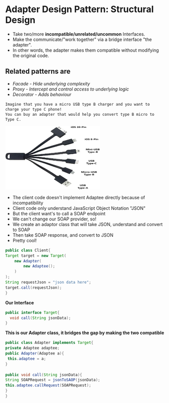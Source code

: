 # Adapter Design Pattern: Structural Design
* Take two/more **incompatible/unrelated/uncommon** Interfaces.
* Make the communicate/"work together" via a bridge interface "the adapter".
* In other words, the adapter makes them compatible without modifying the original code.

## Related patterns are 
- *Facade - Hide underlying complexity*
- *Proxy - Intercept and control access to underlying logic*
- *Decorator - Adds behaviour*

```
Imagine that you have a micro USB type B charger and you want to charge your type C phone!
You can buy an adapter that would help you convert type B micro to Type C.
```
<img src="https://github.com/msomi22/designpatterns/blob/master/files/USB_Adapter.jpg" alt="Universal USB" width="300" height="200">

* The client code doesn't implement Adaptee directly because of incompatibility
* Client code only understand JavaScript Object Notation "JSON"
* But the client want's to call a SOAP endpoint
* We can't change our SOAP provider, so!
* We create an adaptor class that will take JSON, understand and convert to SOAP
* Then take SOAP response, and convert to JSON
* Pretty cool!

```java
public class Client{
Target target = new Target(
    new Adapter(
        new Adaptee();
    )
);
String requestJson = "json data here";
target.call(requestJson);
}
```

**Our Interface**

```java
public interface Target{
  void call(String jsonData);
}
```

**This is our Adapter class, it bridges the gap by making the two compatible**

```java
public class Adapter implements Target{
private Adaptee adaptee;
public Adapter(Adaptee a){
 this.adaptee = a;
}

public void call(String jsonData){
String SOAPRequest = jsonToSAOP(jsonData);
this.adaptee.callRequest(SOAPRequest);
}
}
```
